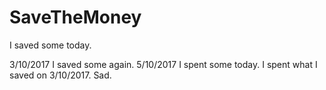 # SaveTheMoney
I saved some today.

3/10/2017 I saved some again.
5/10/2017 I spent some today. I spent what I saved on 3/10/2017. Sad.
